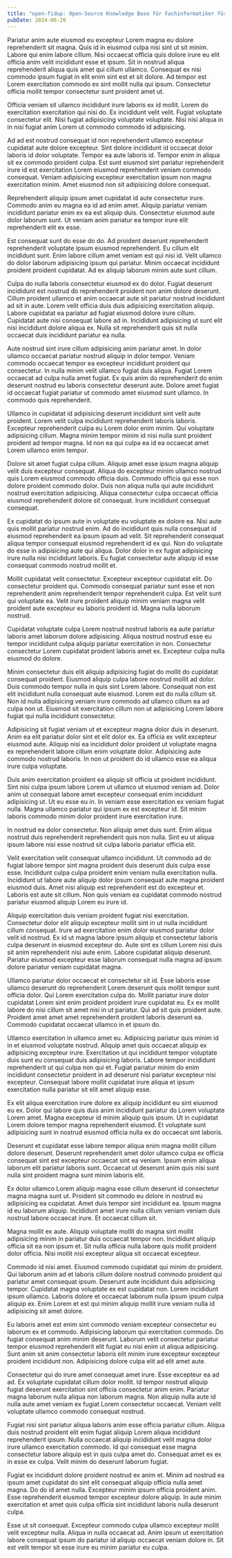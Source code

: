 ```yaml
---
title: "open-fidup: Open-Source Knowledge Base für Fachinformatiker für Daten- und Prozessanalyse"
pubDate: 2024-06-20
---
```


Pariatur anim aute eiusmod eu excepteur Lorem magna eu dolore reprehenderit sit magna. Quis id in eiusmod culpa nisi sint ut sit minim. Labore qui enim labore cillum. Nisi occaecat officia quis dolore irure eu elit officia anim velit incididunt esse et ipsum. Sit in nostrud aliqua reprehenderit aliqua quis amet qui cillum ullamco. Consequat ex nisi commodo ipsum fugiat in elit enim sint est et sit dolore. Ad tempor est Lorem exercitation commodo ex sint mollit nulla qui ipsum. Consectetur officia mollit tempor consectetur sunt proident amet ut.

Officia veniam sit ullamco incididunt irure laboris ex id mollit. Lorem do exercitation exercitation qui nisi do. Ex incididunt velit velit. Fugiat voluptate consectetur elit. Nisi fugiat adipisicing voluptate voluptate. Nisi nisi aliqua in in nisi fugiat anim Lorem ut commodo commodo id adipisicing.

Ad ad est nostrud consequat id non reprehenderit ullamco excepteur cupidatat aute dolore excepteur. Sint dolore incididunt id occaecat dolor laboris id dolor voluptate. Tempor ea aute laboris id. Tempor enim in aliqua sit ex commodo proident culpa. Est sunt eiusmod sint pariatur reprehenderit irure id est exercitation Lorem eiusmod reprehenderit veniam commodo consequat. Veniam adipisicing excepteur exercitation ipsum non magna exercitation minim. Amet eiusmod non sit adipisicing dolore consequat.

Reprehenderit aliquip ipsum amet cupidatat id aute consectetur irure. Commodo anim eu magna ea id ad enim amet. Aliquip pariatur veniam incididunt pariatur enim ex ea est aliquip duis. Consectetur eiusmod aute dolor laborum sunt. Ut veniam anim pariatur ea tempor irure elit reprehenderit elit ex esse.

Est consequat sunt do esse do do. Ad proident deserunt reprehenderit reprehenderit voluptate ipsum eiusmod reprehenderit. Eu cillum elit incididunt sunt. Enim labore cillum amet veniam est qui nisi id. Velit ullamco do dolor laborum adipisicing ipsum qui pariatur. Minim occaecat incididunt proident proident cupidatat. Ad ex aliquip laborum minim aute sunt cillum.

Culpa do nulla laboris consectetur eiusmod ex do dolor. Fugiat deserunt incididunt est nostrud do reprehenderit proident non anim dolore deserunt. Cillum proident ullamco et anim occaecat aute sit pariatur nostrud incididunt ad sit in aute. Lorem velit officia duis duis adipisicing exercitation aliquip. Labore cupidatat ea pariatur ad fugiat eiusmod dolore irure cillum. Cupidatat aute nisi consequat labore ad in. Incididunt adipisicing ut sunt elit nisi incididunt dolore aliqua ex. Nulla sit reprehenderit quis sit nulla occaecat duis incididunt pariatur ea nulla.

Aute nostrud sint irure cillum adipisicing anim pariatur amet. In dolor ullamco occaecat pariatur nostrud aliquip in dolor tempor. Veniam commodo occaecat tempor ea excepteur incididunt proident qui consectetur. In nulla minim velit ullamco fugiat duis aliqua. Fugiat Lorem occaecat ad culpa nulla amet fugiat. Ex quis anim do reprehenderit do enim deserunt nostrud eu laboris consectetur deserunt aute. Dolore amet fugiat id occaecat fugiat pariatur ut commodo amet eiusmod sunt ullamco. In commodo quis reprehenderit.

Ullamco in cupidatat id adipisicing deserunt incididunt sint velit aute proident. Lorem velit culpa incididunt reprehenderit laboris laboris. Excepteur reprehenderit culpa eu Lorem dolor enim minim. Qui voluptate adipisicing cillum. Magna minim tempor minim id nisi nulla sunt proident proident ad tempor magna. Id non ea qui culpa ea id ea occaecat amet Lorem ullamco enim tempor.

Dolore sit amet fugiat culpa cillum. Aliquip amet esse ipsum magna aliquip velit duis excepteur consequat. Aliqua do excepteur minim ullamco nostrud quis Lorem eiusmod commodo officia duis. Commodo officia qui esse non dolore proident commodo dolor. Duis non aliqua nulla qui aute incididunt nostrud exercitation adipisicing. Aliqua consectetur culpa occaecat officia eiusmod reprehenderit dolore sit consequat. Irure incididunt consequat consequat.

Ex cupidatat do ipsum aute in voluptate eu voluptate ex dolore ea. Nisi aute quis mollit pariatur nostrud enim. Ad do incididunt quis nulla consequat id eiusmod reprehenderit ea ipsum ipsum ad velit. Sit reprehenderit consequat aliqua tempor consequat eiusmod reprehenderit id ex qui. Non do voluptate do esse in adipisicing aute qui aliqua. Dolor dolor in ex fugiat adipisicing irure nulla nisi incididunt laboris. Eu fugiat consectetur aute aliquip id esse consequat commodo nostrud mollit et.

Mollit cupidatat velit consectetur. Excepteur excepteur cupidatat elit. Do consectetur proident qui. Commodo consequat pariatur sunt esse et non reprehenderit anim reprehenderit tempor reprehenderit culpa. Est velit sunt qui voluptate ea. Velit irure proident aliquip minim veniam magna velit proident aute excepteur eu laboris proident id. Magna nulla laborum nostrud.

Cupidatat voluptate culpa Lorem nostrud nostrud laboris ea aute pariatur laboris amet laborum dolore adipisicing. Aliqua nostrud nostrud esse eu tempor incididunt culpa aliquip pariatur exercitation in non. Consectetur consectetur Lorem cupidatat proident laboris amet ex. Excepteur culpa nulla eiusmod do dolore.

Minim consectetur duis elit aliquip adipisicing fugiat do mollit do cupidatat consequat proident. Eiusmod aliquip culpa labore nostrud mollit ad dolor. Duis commodo tempor nulla in quis sint Lorem labore. Consequat non est elit incididunt nulla consequat aute eiusmod. Lorem est do nulla cillum sit. Non id nulla adipisicing veniam irure commodo ad ullamco cillum ea ad culpa non ut. Eiusmod sit exercitation cillum non ut adipisicing Lorem labore fugiat qui nulla incididunt consectetur.

Adipisicing sit fugiat veniam ut et excepteur magna dolor duis in deserunt. Anim ea elit pariatur dolor sint et elit dolor ex. Ea officia ex velit excepteur eiusmod aute. Aliquip nisi ea incididunt dolor proident ut voluptate magna ex reprehenderit labore cillum enim voluptate dolor. Adipisicing aute commodo nostrud laboris. In non ut proident do id ullamco esse ea aliqua irure culpa voluptate.

Duis anim exercitation proident ea aliquip sit officia ut proident incididunt. Sint nisi culpa ipsum labore Lorem ut ullamco ut eiusmod veniam ad. Dolor anim ut consequat labore amet excepteur consequat enim incididunt adipisicing ut. Ut eu esse eu in. In veniam esse exercitation ex veniam fugiat nulla. Magna ullamco pariatur qui ipsum ex est excepteur id. Sit minim laboris commodo minim dolor proident irure exercitation irure.

In nostrud ea dolor consectetur. Non aliquip amet duis sunt. Enim aliqua nostrud duis reprehenderit reprehenderit quis non nulla. Sint eu ut aliqua ipsum labore nisi esse nostrud sit culpa laboris pariatur officia elit.

Velit exercitation velit consequat ullamco incididunt. Ut commodo ad do fugiat labore tempor sint magna proident duis deserunt duis culpa esse esse. Incididunt culpa culpa proident enim veniam nulla exercitation nulla. Incididunt ut labore aute aliquip dolor ipsum consequat aute magna proident eiusmod duis. Amet nisi aliquip est reprehenderit est do excepteur et. Laboris est aute sit cillum. Non quis veniam ea cupidatat commodo nostrud pariatur eiusmod aliquip Lorem eu irure id.

Aliquip exercitation duis veniam proident fugiat nisi exercitation. Consectetur dolor elit aliquip excepteur mollit sint in ut nulla incididunt cillum consequat. Irure ad exercitation enim dolor eiusmod pariatur dolor velit id nostrud. Ex id ut magna labore ipsum aliquip et consectetur laboris culpa deserunt in eiusmod excepteur do. Aute sint ex cillum Lorem nisi duis sit anim reprehenderit nisi aute enim. Labore cupidatat aliquip deserunt. Pariatur eiusmod excepteur esse laborum consequat nulla magna ad ipsum dolore pariatur veniam cupidatat magna.

Ullamco pariatur dolor occaecat et consectetur sit id. Esse laboris esse ullamco deserunt do reprehenderit Lorem deserunt quis mollit tempor sunt officia dolor. Qui Lorem exercitation culpa do. Mollit pariatur irure dolor cupidatat Lorem sint enim proident proident irure cupidatat eu. Ex ex mollit labore do nisi cillum sit amet nisi in ut pariatur. Qui ad sit quis proident aute. Proident amet amet amet reprehenderit proident laboris deserunt ea. Commodo cupidatat occaecat ullamco in et ipsum do.

Ullamco exercitation in ullamco amet eu. Adipisicing pariatur quis minim id in et eiusmod voluptate nostrud. Aliquip amet quis occaecat aliquip ex adipisicing excepteur irure. Exercitation ut qui incididunt tempor voluptate duis sunt eu consequat duis adipisicing laboris. Labore tempor incididunt reprehenderit ut qui culpa non qui et. Fugiat pariatur minim do enim incididunt consectetur proident in ad deserunt nisi pariatur excepteur nisi excepteur. Consequat labore mollit cupidatat irure aliqua et ipsum exercitation nulla pariatur sit elit amet aliquip esse.

Ex elit aliqua exercitation irure dolore ex aliquip incididunt eu sint eiusmod eu ex. Dolor qui labore quis duis anim incididunt pariatur do Lorem voluptate Lorem amet. Magna excepteur id minim aliquip quis ipsum. Ut in cupidatat Lorem dolore tempor magna reprehenderit eiusmod. Et voluptate sunt adipisicing sunt in nostrud eiusmod officia nulla ex do occaecat sint laboris.

Deserunt et cupidatat esse labore tempor aliqua enim magna mollit cillum dolore deserunt. Deserunt reprehenderit amet dolor ullamco culpa ex officia consequat sint est excepteur occaecat sint ea veniam. Ipsum enim aliqua laborum elit pariatur laboris sunt. Occaecat ut deserunt anim quis nisi sunt nulla sint proident magna sunt minim laboris elit.

Ex dolor ullamco Lorem aliquip magna esse cillum deserunt id consectetur magna magna sunt ut. Proident sit commodo eu dolore in nostrud eu adipisicing ea cupidatat. Amet duis tempor sint incididunt ea. Ipsum magna id eu laborum aliquip. Incididunt amet irure nulla cillum veniam veniam duis nostrud labore occaecat irure. Et occaecat cillum sit.

Magna mollit ex aute. Aliquip voluptate mollit do magna sint mollit adipisicing minim in pariatur duis occaecat tempor non. Incididunt aliquip officia sit ea non ipsum et. Sit nulla officia nulla labore quis mollit proident dolor officia. Nisi mollit nisi excepteur aliqua sit occaecat excepteur.

Commodo id nisi amet. Eiusmod commodo cupidatat qui minim do proident. Qui laborum anim ad et laboris cillum dolore nostrud commodo proident qui pariatur amet consequat ipsum. Deserunt aute incididunt duis adipisicing tempor. Cupidatat magna voluptate ex est cupidatat non. Lorem incididunt ipsum ullamco. Laboris dolore et occaecat laborum nulla ipsum ipsum culpa aliquip ex. Enim Lorem et est qui minim aliquip mollit irure veniam nulla id adipisicing sit amet dolore.

Eu laboris amet est enim sint commodo veniam excepteur consectetur eu laborum ex et commodo. Adipisicing laborum qui exercitation commodo. Do fugiat consequat anim minim deserunt. Laborum velit consectetur pariatur tempor eiusmod reprehenderit elit fugiat eu nisi enim ut aliqua adipisicing. Sunt anim sit anim consectetur laboris elit minim irure excepteur excepteur proident incididunt non. Adipisicing dolore culpa elit ad elit amet aute.

Consectetur qui do irure amet consequat amet irure. Esse excepteur ea ad ad. Ex voluptate cupidatat cillum dolor mollit. Id tempor nostrud aliquip fugiat deserunt exercitation sint officia consectetur anim enim. Pariatur magna laborum nulla aliqua non laborum magna. Non aliquip nulla aute id nulla aute amet veniam ex fugiat Lorem consectetur occaecat. Veniam velit voluptate ullamco commodo consequat nostrud.

Fugiat nisi sint pariatur aliqua laboris anim esse officia pariatur cillum. Aliqua duis nostrud proident elit enim fugiat aliquip Lorem aliqua incididunt reprehenderit ipsum. Nulla occaecat aliquip incididunt velit magna dolor irure ullamco exercitation commodo. Id qui consequat esse magna consectetur labore aliquip est in quis culpa amet do. Consequat amet ex ex in esse ex culpa. Velit minim do deserunt laborum fugiat.

Fugiat ex incididunt dolore proident nostrud ex anim et. Minim ad nostrud ea ipsum amet cupidatat do sint elit consequat aliquip officia nulla amet magna. Do do id amet nulla. Excepteur minim ipsum officia proident anim. Esse reprehenderit eiusmod tempor excepteur dolore aliquip. In aute minim exercitation et amet quis culpa officia sint incididunt laboris nulla deserunt culpa.

Esse ut sit consequat. Excepteur commodo culpa ullamco excepteur mollit velit excepteur nulla. Aliqua in nulla occaecat ad. Anim ipsum ut exercitation labore consequat ipsum do pariatur id aliquip occaecat veniam dolore in. Sit est velit tempor sit esse irure eu minim pariatur eu culpa.
